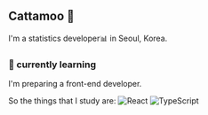 ## Cattamoo 🤗

I'm a statistics developer📊 in Seoul, Korea.

### 🌱 currently learning

I'm preparing a front-end developer.

So the things that I study are:
![React](https://img.shields.io/badge/-React-49d?style=flat-square&logo=react&logoColor=ffffff)
![TypeScript](https://img.shields.io/badge/-TypeScript-47a?style=flat-square&logo=typescript&logoColor=ffffff)



<!--
**Cattamoo/Cattamoo** is a ✨ _special_ ✨ repository because its `README.md` (this file) appears on your GitHub profile.

Here are some ideas to get you started:

- 🔭 I’m currently working on ...
- 🌱 I’m currently learning ...
- 👯 I’m looking to collaborate on ...
- 🤔 I’m looking for help with ...
- 💬 Ask me about ...
- 📫 How to reach me: ...
- 😄 Pronouns: ...
- ⚡ Fun fact: ...
-->
